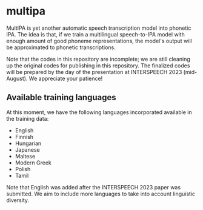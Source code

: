 # multipa
MultIPA is yet another automatic speech transcription model into phonetic IPA.
The idea is that, if we train a multilingual speech-to-IPA model with enough amount of good phoneme representations, the model's output will be approximated to phonetic transcriptions.

Note that the codes in this repository are incomplete; we are still cleaning up the original codes for publishing in this repository.
The finalized codes will be prepared by the day of the presentation at INTERSPEECH 2023 (mid-August).
We appreciate your patience!

## Available training languages
At this moment, we have the following languages incorporated available in the training data:
- English
- Finnish
- Hungarian
- Japanese
- Maltese
- Modern Greek
- Polish
- Tamil

Note that English was added after the INTERSPEECH 2023 paper was submitted.
We aim to include more languages to take into account linguistic diversity.